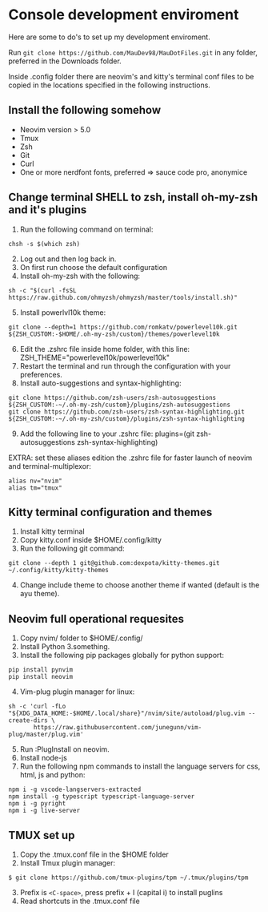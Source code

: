# Console development enviroment

Here are some to do's to set up my development enviroment.

Run `git clone https://github.com/MauDev98/MauDotFiles.git` in any folder, preferred in the Downloads folder.

Inside .config folder there are neovim's and kitty's terminal conf files to be copied in the locations specified in the following instructions.

## Install the following somehow

* Neovim version > 5.0
* Tmux
* Zsh 
* Git
* Curl
* One or more nerdfont fonts, preferred => sauce code pro, anonymice

## Change terminal SHELL to zsh, install oh-my-zsh and it's plugins

1. Run the following command on terminal:
```
chsh -s $(which zsh)
```
2. Log out and then log back in.
3. On first run choose the default configuration
4. Install oh-my-zsh with the following:
```
sh -c "$(curl -fsSL https://raw.github.com/ohmyzsh/ohmyzsh/master/tools/install.sh)"
```
5. Install powerlvl10k theme:
```
git clone --depth=1 https://github.com/romkatv/powerlevel10k.git ${ZSH_CUSTOM:-$HOME/.oh-my-zsh/custom}/themes/powerlevel10k
```
6. Edit the .zshrc file inside home folder, with this line: ZSH_THEME="powerlevel10k/powerlevel10k"
7. Restart the terminal and run through the configuration with your preferences.
8. Install auto-suggestions and syntax-highlighting:
```
git clone https://github.com/zsh-users/zsh-autosuggestions ${ZSH_CUSTOM:-~/.oh-my-zsh/custom}/plugins/zsh-autosuggestions
git clone https://github.com/zsh-users/zsh-syntax-highlighting.git ${ZSH_CUSTOM:-~/.oh-my-zsh/custom}/plugins/zsh-syntax-highlighting
```
9. Add the following line to your .zshrc file: plugins=(git zsh-autosuggestions zsh-syntax-highlighting)

EXTRA: set these aliases  edition the .zshrc file for faster launch of neovim and terminal-multiplexor:
```
alias nv="nvim"
alias tm="tmux"
```

## Kitty terminal configuration and themes

1. Install kitty terminal
2. Copy kitty.conf inside $HOME/.config/kitty
3. Run the following git command:
```
git clone --depth 1 git@github.com:dexpota/kitty-themes.git ~/.config/kitty/kitty-themes
```
4. Change include theme to choose another theme if wanted (default is the ayu theme).

## Neovim full operational requesites

1. Copy nvim/ folder to $HOME/.config/
2. Install Python 3.something.
3. Install the following pip packages globally for python support:
```
pip install pynvim
pip install neovim
```
4. Vim-plug plugin manager for linux:
```
sh -c 'curl -fLo "${XDG_DATA_HOME:-$HOME/.local/share}"/nvim/site/autoload/plug.vim --create-dirs \
       https://raw.githubusercontent.com/junegunn/vim-plug/master/plug.vim'
```
5. Run :PlugInstall on neovim. 
6. Install node-js
7. Run the following npm commands to install the language servers for css, html, js and python:
```
npm i -g vscode-langservers-extracted
npm install -g typescript typescript-language-server
npm i -g pyright
npm i -g live-server
```
## TMUX set up 

1. Copy the .tmux.conf file in the $HOME folder
2. Install Tmux plugin manager:
```
$ git clone https://github.com/tmux-plugins/tpm ~/.tmux/plugins/tpm
```
3. Prefix is `<C-space>`, press prefix + I (capital i) to install puglins
4. Read shortcuts in the .tmux.conf file 
